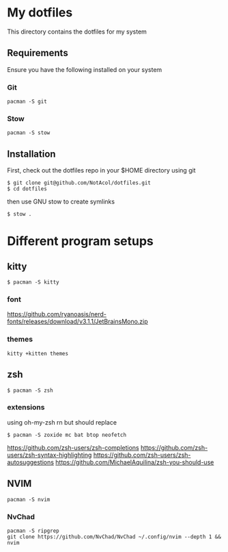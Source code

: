 # My dotfiles

This directory contains the dotfiles for my system

## Requirements

Ensure you have the following installed on your system

### Git

```
pacman -S git
```

### Stow

```
pacman -S stow
```

## Installation

First, check out the dotfiles repo in your $HOME directory using git

```
$ git clone git@github.com/NotAcol/dotfiles.git
$ cd dotfiles
```

then use GNU stow to create symlinks

```
$ stow .
```

# Different program setups

## kitty

```
$ pacman -S kitty
```

### font 

https://github.com/ryanoasis/nerd-fonts/releases/download/v3.1.1/JetBrainsMono.zip

### themes

```
kitty +kitten themes
```

## zsh

```
$ pacman -S zsh 
```

### extensions 

using oh-my-zsh rn but should replace

```
$ pacman -S zoxide mc bat btop neofetch
```

https://github.com/zsh-users/zsh-completions
https://github.com/zsh-users/zsh-syntax-highlighting
https://github.com/zsh-users/zsh-autosuggestions
https://github.com/MichaelAquilina/zsh-you-should-use

## NVIM

```
pacman -S nvim
```
### NvChad

```
pacman -S ripgrep
git clone https://github.com/NvChad/NvChad ~/.config/nvim --depth 1 && nvim
```







